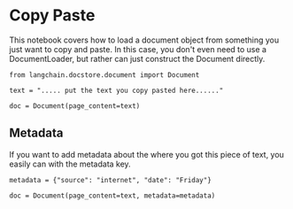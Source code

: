 Copy Paste
==========

This notebook covers how to load a document object from something you just want to copy and paste. In this case, you don't even need to use a DocumentLoader, but rather can just construct the Document directly.

    from langchain.docstore.document import Document

    text = "..... put the text you copy pasted here......"

    doc = Document(page_content=text)

Metadata[](#metadata "Direct link to Metadata")
------------------------------------------------

If you want to add metadata about the where you got this piece of text, you easily can with the metadata key.

    metadata = {"source": "internet", "date": "Friday"}

    doc = Document(page_content=text, metadata=metadata)
